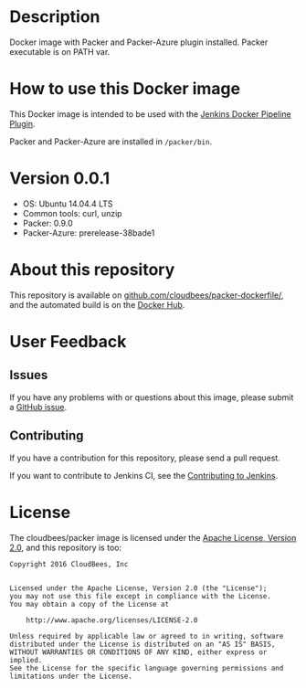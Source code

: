 # Description

Docker image with Packer and Packer-Azure plugin installed. Packer executable is on PATH var.

# How to use this Docker image

This Docker image is intended to be used with the [Jenkins Docker Pipeline Plugin](https://wiki.jenkins-ci.org/display/JENKINS/CloudBees+Docker+Pipeline+Plugin).

Packer and Packer-Azure are installed in `/packer/bin`.

# Version 0.0.1
-   OS: Ubuntu 14.04.4 LTS
-   Common tools: curl, unzip
-   Packer: 0.9.0
-   Packer-Azure: prerelease-38bade1

# About this repository

This repository is available on [github.com/cloudbees/packer-dockerfile/](https://github.com/cloudbees/packer-dockerfile), and the automated build is on the [Docker Hub](https://hub.docker.com/r/cloudbees/packer/).

# User Feedback

## Issues

If you have any problems with or questions about this image, please submit a [GitHub issue](https://github.com/cloudbees/packer-dockerfile/issues).

## Contributing

If you have a contribution for this repository, please send a pull request.

If you want to contribute to Jenkins CI, see the [Contributing to Jenkins](https://wiki.jenkins-ci.org/display/JENKINS/contributing).

# License

The cloudbees/packer image is licensed under the [Apache License, Version 2.0](https://www.apache.org/licenses/LICENSE-2.0), and this repository is too:

```
Copyright 2016 CloudBees, Inc


Licensed under the Apache License, Version 2.0 (the "License");
you may not use this file except in compliance with the License.
You may obtain a copy of the License at

    http://www.apache.org/licenses/LICENSE-2.0

Unless required by applicable law or agreed to in writing, software
distributed under the License is distributed on an "AS IS" BASIS,
WITHOUT WARRANTIES OR CONDITIONS OF ANY KIND, either express or implied.
See the License for the specific language governing permissions and
limitations under the License.
```
